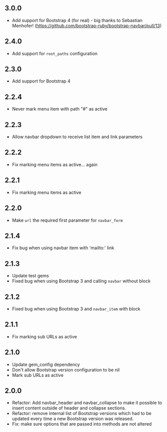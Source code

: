 ## 3.0.0

* Add support for Bootstrap 4 (for real) - big thanks to Sebastian Menhofer! (https://github.com/bootstrap-ruby/bootstrap-navbar/pull/13)

## 2.4.0

* Add support for `root_paths` configuration

## 2.3.0

* Add support for Bootstrap 4

## 2.2.4

* Never mark menu item with path "#" as active

## 2.2.3

* Allow navbar dropdown to receive list item and link parameters

## 2.2.2

* Fix marking menu items as active... again

## 2.2.1

* Fix marking menu items as active

## 2.2.0

* Make `url` the required first parameter for `navbar_form`

## 2.1.4

* Fix bug when using navbar item with 'mailto:' link

## 2.1.3

* Update test gems
* Fixed bug when using Bootstrap 3 and calling `navbar` without block

## 2.1.2

* Fixed bug when using Bootstrap 3 and `navbar_item` with block

## 2.1.1

* Fix marking sub URLs as active

## 2.1.0

* Update gem_config dependency
* Don't allow Bootstrap version configuration to be nil
* Mark sub URLs as active

## 2.0.0

* Refactor: Add navbar_header and navbar_collapse to make it possible to insert content outside of header and collapse sections.
* Refactor: remove internal list of Bootstrap versions which had to be updated every time a new Bootstrap version was released.
* Fix: make sure options that are passed into methods are not altered
